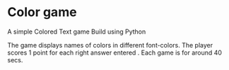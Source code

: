 # Color game
 A simple Colored Text game Build using Python
 
 The game displays names of colors in different font-colors.
The player scores 1 point for each right answer entered .
Each game is for around 40 secs.
